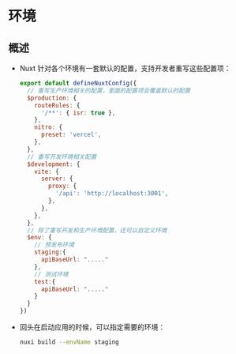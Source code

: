 # 环境

## 概述

+ Nuxt 针对各个环境有一套默认的配置，支持开发者重写这些配置项：

  ```js
  export default defineNuxtConfig({
    // 重写生产环境相关的配置，里面的配置项会覆盖默认的配置
    $production: {
      routeRules: {
        '/**': { isr: true },
      },
      nitro: {
        preset: 'vercel',
      },
    },
    // 重写开发环境相关配置
    $development: {
      vite: {
        server: {
          proxy: {
            '/api': 'http://localhost:3001',
          },
        },
      },
    },
    // 除了重写开发和生产环境配置，还可以自定义环境
    $env: {
      // 预发布环境
      staging:{
        apiBaseUrl: "....."
      },
      // 测试环境
      test:{
        apiBaseUrl: "....."
      }
    }
  })
  ```

+ 回头在启动应用的时候，可以指定需要的环境：

  ```bash
  nuxi build --envName staging
  ```

